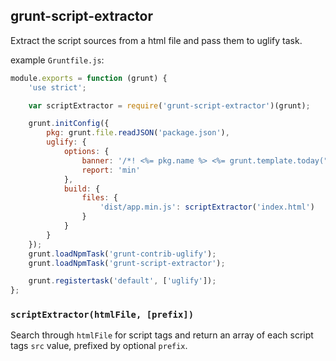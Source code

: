 grunt-script-extractor
----------------------

Extract the script sources from a html file and pass them to uglify task.

example `Gruntfile.js`:
```JavaScript
module.exports = function (grunt) {
	'use strict';

	var scriptExtractor = require('grunt-script-extractor')(grunt);

	grunt.initConfig({
		pkg: grunt.file.readJSON('package.json'),
		uglify: {
			options: {
				banner: '/*! <%= pkg.name %> <%= grunt.template.today("yyyy-mm-dd") %> */\n',
				report: 'min'
			},
			build: {
				files: {
					'dist/app.min.js': scriptExtractor('index.html')
				}
			}
		}
	});
	grunt.loadNpmTask('grunt-contrib-uglify');
	grunt.loadNpmTask('grunt-script-extractor');

	grunt.registertask('default', ['uglify']);
};
```

### `scriptExtractor(htmlFile, [prefix])`
Search through `htmlFile` for script tags and return an array of each script tags `src` value, prefixed by optional `prefix`.
